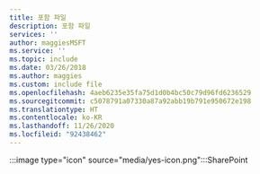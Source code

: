 ```yaml
---
title: 포함 파일
description: 포함 파일
services: ''
author: maggiesMSFT
ms.service: ''
ms.topic: include
ms.date: 03/26/2018
ms.author: maggies
ms.custom: include file
ms.openlocfilehash: 4aeb6235e35fa75d1d0b4bc50c79d96fd6236529
ms.sourcegitcommit: c5078791a07330a87a92abb19b791e950672e198
ms.translationtype: HT
ms.contentlocale: ko-KR
ms.lasthandoff: 11/26/2020
ms.locfileid: "92438462"
---
```

 :::image type="icon" source="media/yes-icon.png":::SharePoint